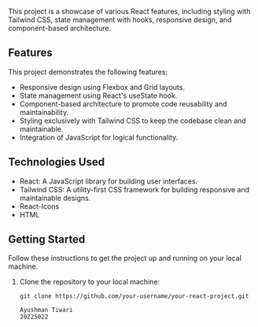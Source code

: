 This project is a showcase of various React features, including styling with Tailwind CSS, state management with hooks, responsive design, and component-based architecture.

## Features

This project demonstrates the following features:

- Responsive design using Flexbox and Grid layouts.
- State management using React's useState hook.
- Component-based architecture to promote code reusability and maintainability.
- Styling exclusively with Tailwind CSS to keep the codebase clean and maintainable.
- Integration of JavaScript for logical functionality.


## Technologies Used

- React: A JavaScript library for building user interfaces.
- Tailwind CSS: A utility-first CSS framework for building responsive and maintainable designs.
- React-Icons
- HTML

## Getting Started

Follow these instructions to get the project up and running on your local machine.

1. Clone the repository to your local machine:

   ```shell
   git clone https://github.com/your-username/your-react-project.git

   Ayushman Tiwari
   20225022
